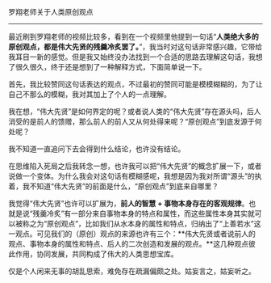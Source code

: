 罗翔老师关于人类原创观点

-----

最近刷到罗翔老师的视频比较多，看到在一个视频里他提到一句话“**人类绝大多的原创观点，都是伟大先贤的残羹冷炙罢了。**”，我当时对这句话非常感兴趣，它带给我耳目一新的感觉。但是我又始终没办法找到一个合适的思路去理解这句话，我想了很久很久，终于还是想到了一种解释方式，下面简单说一下。

首先，我比较赞同这句话表达的观点，不过最初的赞同可能是模模糊糊的，为了让自己不那么的模糊，我对其加上了个人的一点理解。

我在想，“伟大先贤”是如何界定的呢？或者说人类的“伟大先贤”存在源头吗，后人消受的是前人的馈赠，那么前人的前人又从何处得来呢？“原创观点”到底发源于何处呢？

我不知道一直追问下去会得到什么结论，也许没有结论。

在思维陷入死局之后我转念一想，也许我可以把“伟大先贤”的概念扩展一下，或者说做一个变体。为什么我会对这句话有模糊感呢，我想是因为我对所谓“源头”的执着，我不知道“伟大先贤”的前面是什么，“原创观点”到底来自哪里？

我觉得“伟大先贤”也许可以扩展为，**前人的智慧 + 事物本身存在的客观规律**。也就是说“残羹冷炙”有一部分来自事物本身的特点和属性，而这些属性本身其实就可以被称之为“原创观点”，比如我们从水本身的属性和特点，归纳出了“上善若水”这一观点。可见我们的（原创）观点的来源也许有三个：**伟大先贤或者说前人的观点、事物本身的属性和特点、后人的二次创造和发展的观点。**这几种观点彼此作用，协同发展，共同构成了伟大的人类思想宝库。

仅是个人闲来无事的胡乱思索，难免存在疏漏偏颇之处。姑妄言之，姑妄听之。
